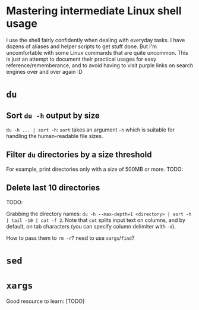 # Mastering intermediate Linux shell usage

I use the shell fairly confidently when dealing with everyday tasks. I have dozens of aliases and helper scripts to get stuff done. But I'm uncomfortable with some Linux commands that are quite uncommon. This is just an attempt to document their practical usages for easy reference/rememberance, and to avoid having to visit purple links on search engines over and over again :D

# `du`

## Sort `du -h` output by size

`du -h ... | sort -h`: `sort` takes an argument `-h` which is suitable for handling the human-readable file sizes.

## Filter `du` directories by a size threshold

For example, print directories only with a size of 500MB or more.
TODO:

## Delete last 10 directories 

TODO: 

Grabbing the directory names: `du -h --max-depth=1 <directory> | sort -h | tail -10 | cut -f 2`. Note that `cut` splits input text on columns, and by default, on tab characters (you can specify column delimiter with `-d`).

How to pass them to `rm -r`? need to use `xargs`/`find`?

# `sed`

# `xargs`

Good resource to learn: [TODO]
